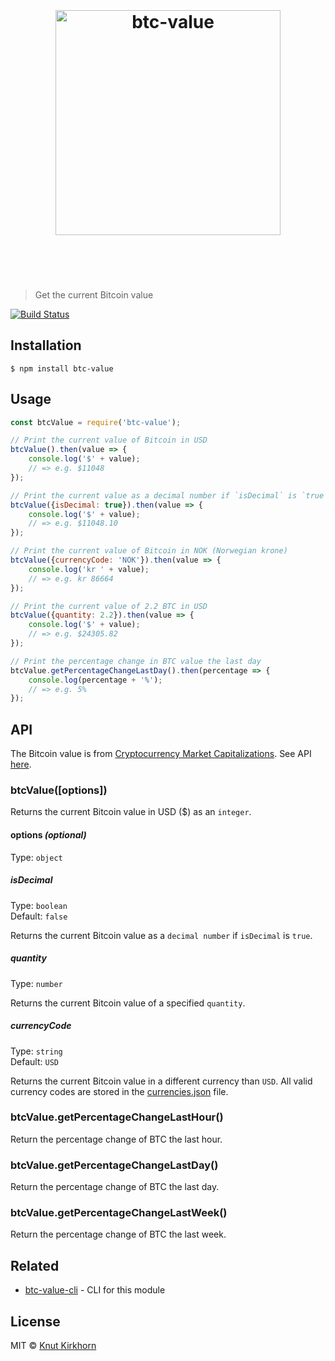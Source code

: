<h1 align="center">
	<br>
	<br>
	<img width="360" src="https://rawgit.com/Knutakir/btc-value/master/media/logo.svg" alt="btc-value">
	<br>
	<br>
	<br>
</h1>

> Get the current Bitcoin value

[![Build Status](https://travis-ci.org/Knutakir/btc-value.svg?branch=master)](https://travis-ci.org/Knutakir/btc-value)

## Installation
```
$ npm install btc-value
```

## Usage
```js
const btcValue = require('btc-value');

// Print the current value of Bitcoin in USD
btcValue().then(value => {
    console.log('$' + value);
    // => e.g. $11048
});

// Print the current value as a decimal number if `isDecimal` is `true`
btcValue({isDecimal: true}).then(value => {
    console.log('$' + value);
    // => e.g. $11048.10
});

// Print the current value of Bitcoin in NOK (Norwegian krone)
btcValue({currencyCode: 'NOK'}).then(value => {
    console.log('kr ' + value);
    // => e.g. kr 86664
});

// Print the current value of 2.2 BTC in USD
btcValue({quantity: 2.2}).then(value => {
    console.log('$' + value);
    // => e.g. $24305.82
});

// Print the percentage change in BTC value the last day
btcValue.getPercentageChangeLastDay().then(percentage => {
    console.log(percentage + '%');
    // => e.g. 5%
});
```

## API
The Bitcoin value is from [Cryptocurrency Market Capitalizations](https://coinmarketcap.com/). See API [here](https://coinmarketcap.com/api/).
### btcValue([options])
Returns the current Bitcoin value in USD ($) as an `integer`.

#### options ***(optional)***
Type: `object`

##### isDecimal
Type: `boolean`<br>
Default: `false`

Returns the current Bitcoin value as a `decimal number` if `isDecimal` is `true`.

##### quantity
Type: `number`

Returns the current Bitcoin value of a specified `quantity`.

##### currencyCode
Type: `string`<br>
Default: `USD`

Returns the current Bitcoin value in a different currency than `USD`. All valid currency codes are stored in the [currencies.json](currencies.json) file.

### btcValue.getPercentageChangeLastHour()
Return the percentage change of BTC the last hour.

### btcValue.getPercentageChangeLastDay()
Return the percentage change of BTC the last day.

### btcValue.getPercentageChangeLastWeek()
Return the percentage change of BTC the last week.

## Related
- [btc-value-cli](https://github.com/Knutakir/btc-value-cli) - CLI for this module

## License
MIT © [Knut Kirkhorn](LICENSE)
